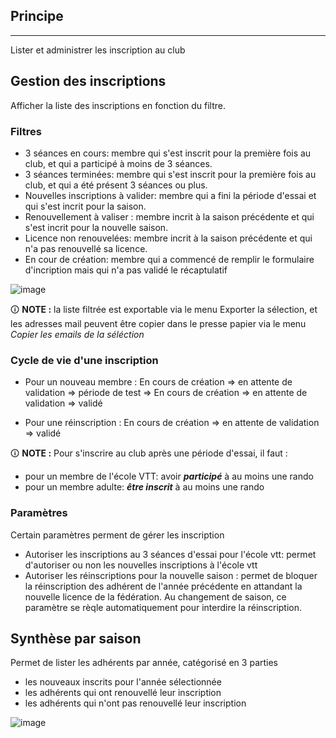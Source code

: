 ## Principe
***
Lister et administrer les inscription au club

## Gestion des inscriptions

Afficher la liste des inscriptions en fonction du filtre.

### Filtres
- 3 séances en cours: membre qui s'est inscrit pour la première fois au club, et qui a participé à moins de 3 séances.
- 3 séances terminées: membre qui s'est inscrit pour la première fois au club, et qui a été présent 3 séances ou plus.
- Nouvelles inscriptions à valider: membre qui a fini la période d'essai et qui s'est incrit pour la saison.
- Renouvellement à valiser : membre incrit à la saison précédente et qui s'est incrit pour la nouvelle saison.
- Licence non renouvelées: membre incrit à la saison précédente et qui n'a pas renouvellé sa licence.
- En cour de création: membre qui a commencé de remplir le formulaire d'incription mais qui n'a pas validé le récaptulatif

![image](/wiki/img/inscriptions/list.png)

🛈 **NOTE :** la liste filtrée est exportable via le menu Exporter la sélection, et les adresses mail peuvent être copier dans le presse papier via le menu *Copier les emails de la séléction*

### Cycle de vie d'une inscription
- Pour un nouveau membre : En cours de création => en attente de validation => période de test => En cours de création => en attente de validation => validé

- Pour une réinscription : En cours de création => en attente de validation => validé

🛈 **NOTE :** Pour s'inscrire au club après une période d'essai, il faut :
- pour un membre de l'école VTT: avoir ***participé*** à au moins une rando
- pour un membre adulte: ***être inscrit*** à au moins une rando

### Paramètres
Certain paramètres perment de gérer les inscription
- Autoriser les inscriptions au 3 séances d'essai pour l'école vtt: permet d'autoriser ou non les nouvelles inscriptions à l'école vtt
- Autoriser les réinscriptions pour la nouvelle saison : permet de bloquer la réinscription des adhérent de l'année précédente en attandant la nouvelle licence de la fédération. Au changement de saison, ce paramètre se rèqle automatiquement pour interdire la réinscription.

## Synthèse par saison
Permet de lister les adhérents par année, catégorisé en 3 parties
- les nouveaux inscrits pour l'année sélectionnée
- les adhérents qui ont renouvellé leur inscription
- les adhérents qui n'ont pas renouvellé leur inscription

![image](/wiki/img/inscriptions/synthese.png)




